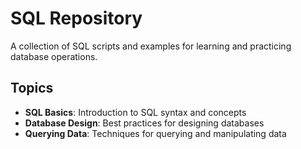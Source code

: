 # SQL Repository
A collection of SQL scripts and examples for learning and practicing database operations.
## Topics
* **SQL Basics**: Introduction to SQL syntax and concepts
* **Database Design**: Best practices for designing databases
* **Querying Data**: Techniques for querying and manipulating data
